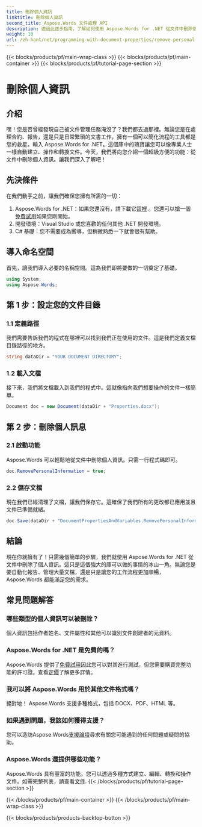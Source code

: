 ```yaml
---
title: 刪除個人資訊
linktitle: 刪除個人資訊
second_title: Aspose.Words 文件處理 API
description: 透過此逐步指南，了解如何使用 Aspose.Words for .NET 從文件中刪除個人資訊。簡化文件管理。
weight: 10
url: /zh-hant/net/programming-with-document-properties/remove-personal-information/
---
```


{{< blocks/products/pf/main-wrap-class >}}
{{< blocks/products/pf/main-container >}}
{{< blocks/products/pf/tutorial-page-section >}}

# 刪除個人資訊

## 介紹

嘿！您是否曾經發現自己被文件管理任務淹沒了？我們都去過那裡。無論您是在處理合約、報告，還是只是日常繁瑣的文書工作，擁有一個可以簡化流程的工具都是您的救星。輸入 Aspose.Words for .NET。這個庫中的瑰寶讓您可以像專業人士一樣自動建立、操作和轉換文件。今天，我們將向您介紹一個超級方便的功能：從文件中刪除個人資訊。讓我們深入了解吧！

## 先決條件

在我們動手之前，讓我們確保您擁有所需的一切：

1.  Aspose.Words for .NET：如果您還沒有，請下載它[這裡](https://releases.aspose.com/words/net/) 。您還可以搶一個[免費試用](https://releases.aspose.com/)如果您剛開始。
2. 開發環境：Visual Studio 或您喜歡的任何其他 .NET 開發環境。
3. C# 基礎：您不需要成為嚮導，但稍微熟悉一下就會很有幫助。

## 導入命名空間

首先，讓我們導入必要的名稱空間。這為我們即將要做的一切奠定了基礎。

```csharp
using System;
using Aspose.Words;
```

## 第 1 步：設定您的文件目錄

### 1.1 定義路徑

我們需要告訴我們的程式在哪裡可以找到我們正在使用的文件。這是我們定義文檔目錄路徑的地方。

```csharp
string dataDir = "YOUR DOCUMENT DIRECTORY";
```

### 1.2 載入文檔

接下來，我們將文檔載入到我們的程式中。這就像指向我們想要操作的文件一樣簡單。

```csharp
Document doc = new Document(dataDir + "Properties.docx");
```

## 第 2 步：刪除個人訊息

### 2.1 啟動功能

Aspose.Words 可以輕鬆地從文件中刪除個人資訊。只需一行程式碼即可。

```csharp
doc.RemovePersonalInformation = true;
```

### 2.2 儲存文檔

現在我們已經清理了文檔，讓我們保存它。這確保了我們所有的更改都已應用並且文件已準備就緒。

```csharp
doc.Save(dataDir + "DocumentPropertiesAndVariables.RemovePersonalInformation.docx");
```

## 結論

現在你就擁有了！只需幾個簡單的步驟，我們就使用 Aspose.Words for .NET 從文件中刪除了個人資訊。這只是這個強大的庫可以做的事情的冰山一角。無論您是要自動化報告、管理大量文檔，還是只是讓您的工作流程更加順暢，Aspose.Words 都能滿足您的需求。

## 常見問題解答

### 哪些類型的個人資訊可以被刪除？

個人資訊包括作者姓名、文件屬性和其他可以識別文件創建者的元資料。

### Aspose.Words for .NET 是免費的嗎？

 Aspose.Words 提供了[免費試用](https://releases.aspose.com/)因此您可以對其進行測試，但您需要購買完整功能的許可證。查看[定價](https://purchase.aspose.com/buy)了解更多詳情。

### 我可以將 Aspose.Words 用於其他文件格式嗎？

絕對地！ Aspose.Words 支援多種格式，包括 DOCX、PDF、HTML 等。 

### 如果遇到問題，我該如何獲得支援？

您可以造訪Aspose.Words[支援論壇](https://forum.aspose.com/c/words/8)尋求有關您可能遇到的任何問題或疑問的協助。

### Aspose.Words 還提供哪些功能？

Aspose.Words 具有豐富的功能。您可以透過多種方式建立、編輯、轉換和操作文件。如需完整列表，請查看[文件](https://reference.aspose.com/words/net/).
{{< /blocks/products/pf/tutorial-page-section >}}

{{< /blocks/products/pf/main-container >}}
{{< /blocks/products/pf/main-wrap-class >}}

{{< blocks/products/products-backtop-button >}}
